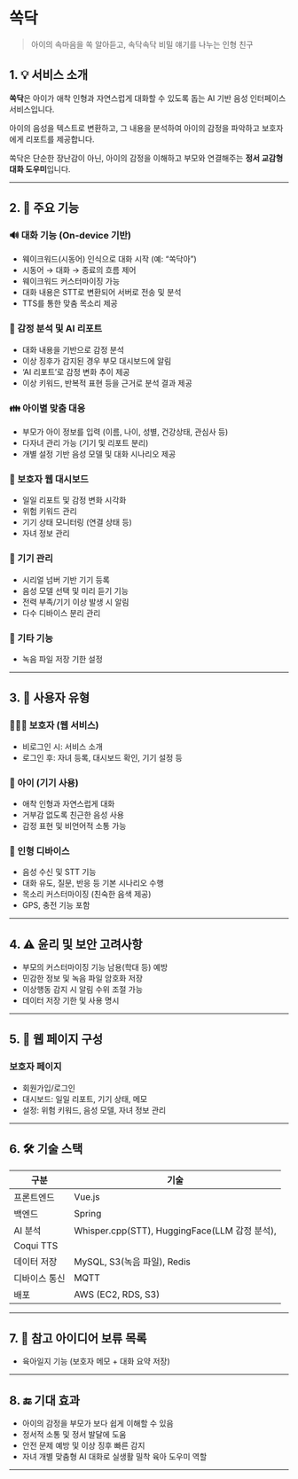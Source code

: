 # 쏙닥

> 아이의 속마음을 쏙 알아듣고, 속닥속닥 비밀 얘기를 나누는 인형 친구

## 1. 💡 서비스 소개

**쏙닥**은 아이가 애착 인형과 자연스럽게 대화할 수 있도록 돕는 AI 기반 음성 인터페이스 서비스입니다.

아이의 음성을 텍스트로 변환하고, 그 내용을 분석하여 아이의 감정을 파악하고 보호자에게 리포트를 제공합니다.

쏙닥은 단순한 장난감이 아닌, 아이의 감정을 이해하고 부모와 연결해주는 **정서 교감형 대화 도우미**입니다.

---

## 2. 🎯 주요 기능

### 🔊 대화 기능 (On-device 기반)

- 웨이크워드(시동어) 인식으로 대화 시작 (예: “쏙닥아”)
- 시동어 → 대화 → 종료의 흐름 제어
- 웨이크워드 커스터마이징 가능
- 대화 내용은 STT로 변환되어 서버로 전송 및 분석
- TTS를 통한 맞춤 목소리 제공

### 🧠 감정 분석 및 AI 리포트

- 대화 내용을 기반으로 감정 분석
- 이상 징후가 감지된 경우 부모 대시보드에 알림
- ‘AI 리포트’로 감정 변화 추이 제공
- 이상 키워드, 반복적 표현 등을 근거로 분석 결과 제공

### 👪 아이별 맞춤 대응

- 부모가 아이 정보를 입력 (이름, 나이, 성별, 건강상태, 관심사 등)
- 다자녀 관리 가능 (기기 및 리포트 분리)
- 개별 설정 기반 음성 모델 및 대화 시나리오 제공

### 📱 보호자 웹 대시보드

- 일일 리포트 및 감정 변화 시각화
- 위험 키워드 관리
- 기기 상태 모니터링 (연결 상태 등)
- 자녀 정보 관리

### 🔧 기기 관리

- 시리얼 넘버 기반 기기 등록
- 음성 모델 선택 및 미리 듣기 기능
- 전력 부족/기기 이상 발생 시 알림
- 다수 디바이스 분리 관리

### 📍 기타 기능

- 녹음 파일 저장 기한 설정

---

## 3. 📲 사용자 유형

### 👨‍👩‍👧 보호자 (웹 서비스)

- 비로그인 시: 서비스 소개
- 로그인 후: 자녀 등록, 대시보드 확인, 기기 설정 등

### 🧒 아이 (기기 사용)

- 애착 인형과 자연스럽게 대화
- 거부감 없도록 친근한 음성 사용
- 감정 표현 및 비언어적 소통 가능

### 🧸 인형 디바이스

- 음성 수신 및 STT 기능
- 대화 유도, 질문, 반응 등 기본 시나리오 수행
- 목소리 커스터마이징 (친숙한 음색 제공)
- GPS, 충전 기능 포함

---

## 4. ⚠️ 윤리 및 보안 고려사항

- 부모의 커스터마이징 기능 남용(학대 등) 예방
- 민감한 정보 및 녹음 파일 암호화 저장
- 이상행동 감지 시 알림 수위 조절 가능
- 데이터 저장 기한 및 사용 명시

---

## 5. 🧩 웹 페이지 구성

### 보호자 페이지

- 회원가입/로그인
- 대시보드: 일일 리포트, 기기 상태, 메모
- 설정: 위험 키워드, 음성 모델, 자녀 정보 관리

---

## 6. 🛠️ 기술 스택

| 구분 | 기술 |
| --- | --- |
| 프론트엔드 | Vue.js |
| 백엔드 | Spring |
| AI 분석 | Whisper.cpp(STT), HuggingFace(LLM 감정 분석),
Coqui TTS |
| 데이터 저장 | MySQL, S3(녹음 파일), Redis |
| 디바이스 통신 | MQTT |
| 배포 | AWS (EC2, RDS, S3) |

---

## 7. 📎 참고 아이디어 보류 목록

- 육아일지 기능 (보호자 메모 + 대화 요약 저장)
---

## 8. 🔚 기대 효과

- 아이의 감정을 부모가 보다 쉽게 이해할 수 있음
- 정서적 소통 및 정서 발달에 도움
- 안전 문제 예방 및 이상 징후 빠른 감지
- 자녀 개별 맞춤형 AI 대화로 실생활 밀착 육아 도우미 역할

---
